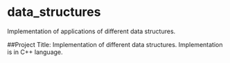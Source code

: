 # data_structures
Implementation of applications of different data structures.

##Project Title:
Implementation of different data structures. Implementation is in C++ language.
